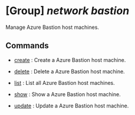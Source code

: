 # [Group] _network bastion_

Manage Azure Bastion host machines.

## Commands

- [create](/Commands/network/bastion/_create.md)
: Create a Azure Bastion host machine.

- [delete](/Commands/network/bastion/_delete.md)
: Delete a Azure Bastion host machine.

- [list](/Commands/network/bastion/_list.md)
: List all Azure Bastion host machines.

- [show](/Commands/network/bastion/_show.md)
: Show a Azure Bastion host machine.

- [update](/Commands/network/bastion/_update.md)
: Update a Azure Bastion host machine.

